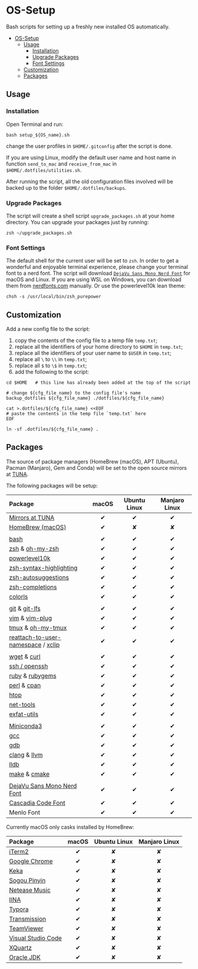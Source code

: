 # OS-Setup

Bash scripts for setting up a freshly new installed OS automatically.

- [OS-Setup](#os-setup)
    - [Usage](#usage)
        - [Installation](#installation)
        - [Upgrade Packages](#upgrade-packages)
        - [Font Settings](#font-settings)
    - [Customization](#customization)
    - [Packages](#packages)

## Usage

### Installation

Open Terminal and run:

```shell
bash setup_${OS_name}.sh
```

change the user profiles in `$HOME/.gitconfig` after the script is done.

If you are using Linux, modify the default user name and host name in function `send_to_mac` and `receive_from_mac` in `$HOME/.dotfiles/utilities.sh`.

After running the script, all the old configuration files involved will be backed up to the folder `$HOME/.dotfiles/backups`.

### Upgrade Packages

The script will create a shell script `upgrade_packages.sh` at your home directory. You can upgrade your packages just by running:

```shell
zsh ~/upgrade_packages.sh
```

### Font Settings

The default shell for the current user will be set to `zsh`. In order to get a wonderful and enjoyable terminal experience, please change your terminal font to a nerd font. The script will download [`DejaVu Sans Mono Nerd Font`](https://github.com/ryanoasis/nerd-fonts/blob/master/patched-fonts/DejaVuSansMono) for macOS and Linux. If you are using WSL on Windows, you can download them from [nerdfonts.com](https://www.nerdfonts.com) manually. Or use the powerlevel10k lean theme:

```shell
chsh -s /usr/local/bin/zsh_purepower
```

## Customization

Add a new config file to the script:

1. copy the contents of the config file to a temp file `temp.txt`;
2. replace all the identifiers of your home directory to `$HOME` in `temp.txt`;
3. replace all the identifiers of your user name to `$USER` in `temp.txt`;
4. replace all `\` to `\\` in `temp.txt`;
5. replace all `$` to `\$` in `temp.txt`;
6. add the following to the script:

```shell
cd $HOME   # this line has already been added at the top of the script

# change ${cfg_file_name} to the config file's name
backup_dotfiles ${cfg_file_name} ./dotfiles/${cfg_file_name}

cat >.dotfiles/${cfg_file_name} <<EOF
# paste the contents in the temp file `temp.txt` here
EOF

ln -sf .dotfiles/${cfg_file_name} .
```

## Packages

The source of package managers (HomeBrew (macOS), APT (Ubuntu), Pacman (Manjaro), Gem and Conda) will be set to the open source mirrors at [TUNA](https://mirrors.tuna.tsinghua.edu.cn).

The following packages will be setup:

| Package                                                                                                                          | macOS | Ubuntu Linux | Manjaro Linux |
| :------------------------------------------------------------------------------------------------------------------------------- | :---: | :----------: | :-----------: |
| [Mirrors at TUNA](https://mirrors.tuna.tsinghua.edu.cn)                                                                          |   ✔   |      ✔       |       ✔       |
| [HomeBrew (macOS)](https://brew.sh)                                                                                              |   ✔   |      ✘       |       ✘       |
|                                                                                                                                  |       |              |               |
| [bash](https://www.gnu.org/software/bash/)                                                                                       |   ✔   |      ✔       |       ✔       |
| [zsh](http://zsh.sourceforge.net) & [oh-my-zsh](https://ohmyz.sh)                                                                |   ✔   |      ✔       |       ✔       |
| [powerlevel10k](https://github.com/romkatv/powerlevel10k)                                                                        |   ✔   |      ✔       |       ✔       |
| [zsh-syntax-highlighting](https://github.com/zsh-users/zsh-syntax-highlighting)                                                  |   ✔   |      ✔       |       ✔       |
| [zsh-autosuggestions](https://github.com/zsh-users/zsh-autosuggestions)                                                          |   ✔   |      ✔       |       ✔       |
| [zsh-completions](https://github.com/zsh-users/zsh-completions)                                                                  |   ✔   |      ✔       |       ✔       |
| [colorls](https://github.com/athityakumar/colorls)                                                                               |   ✔   |      ✔       |       ✔       |
|                                                                                                                                  |       |              |               |
| [git](https://git-scm.com) & [git-lfs](https://git-lfs.github.com)                                                               |   ✔   |      ✔       |       ✔       |
| [vim](https://www.vim.org) & [vim-plug](https://github.com/junegunn/vim-plug)                                                    |   ✔   |      ✔       |       ✔       |
| [tmux](https://github.com/tmux/tmux/wiki) & [oh-my-tmux](https://github.com/gpakosz/.tmux)                                       |   ✔   |      ✔       |       ✔       |
| [reattach-to-user-namespace](https://github.com/ChrisJohnsen/tmux-MacOSX-pasteboard) / [xclip](https://github.com/astrand/xclip) |   ✔   |      ✔       |       ✔       |
|                                                                                                                                  |       |              |               |
| [wget](https://www.gnu.org/software/wget/) & [curl](https://curl.haxx.se)                                                        |   ✔   |      ✔       |       ✔       |
| [ssh / openssh](https://www.ssh.com/ssh/)                                                                                        |   ✔   |      ✔       |       ✔       |
| [ruby](https://www.ruby-lang.org/en/) & [rubygems](https://rubygems.org)                                                         |   ✔   |      ✔       |       ✔       |
| [perl](https://www.perl.org) & [cpan](https://www.cpan.org)                                                                      |   ✔   |      ✔       |       ✔       |
| [htop](https://hisham.hm/htop/)                                                                                                  |   ✔   |      ✔       |       ✔       |
| [net-tools](https://sourceforge.net/projects/net-tools/)                                                                         |   ✔   |      ✔       |       ✔       |
| [exfat-utils](https://pkgs.org/download/exfat-utils)                                                                             |   ✔   |      ✔       |       ✔       |
|                                                                                                                                  |       |              |               |
| [Miniconda3](https://docs.conda.io/en/latest/miniconda.html)                                                                     |   ✔   |      ✔       |       ✔       |
| [gcc](https://gcc.gnu.org)                                                                                                       |   ✔   |      ✔       |       ✔       |
| [gdb](https://www.gnu.org/software/gdb/)                                                                                         |   ✔   |      ✔       |       ✔       |
| [clang](https://clang.llvm.org) & [llvm](https://llvm.org)                                                                       |   ✔   |      ✔       |       ✔       |
| [lldb](http://lldb.llvm.org)                                                                                                     |   ✔   |      ✔       |       ✔       |
| [make](https://www.gnu.org/software/make/) & [cmake](https://cmake.org)                                                          |   ✔   |      ✔       |       ✔       |
|                                                                                                                                  |       |              |               |
| [DejaVu Sans Mono Nerd Font](https://github.com/ryanoasis/nerd-fonts/blob/master/patched-fonts/DejaVuSansMono)                   |   ✔   |      ✔       |       ✔       |
| [Cascadia Code Font](https://github.com/microsoft/cascadia-code)                                                                 |   ✔   |      ✔       |       ✔       |
| Menlo Font                                                                                                                       |   ✔   |      ✔       |       ✔       |

Currently macOS only casks installed by HomeBrew:

| Package                                                                           | macOS | Ubuntu Linux | Manjaro Linux |
| :-------------------------------------------------------------------------------- | :---: | :----------: | :-----------: |
| [iTerm2](https://iterm2.com)                                                      |   ✔   |      ✘       |       ✘       |
| [Google Chrome](https://www.google.com/chrome/index.html)                         |   ✔   |      ✘       |       ✘       |
| [Keka](https://www.keka.io)                                                       |   ✔   |      ✘       |       ✘       |
| [Sogou Pinyin](https://pinyin.sogou.com/mac/)                                     |   ✔   |      ✘       |       ✘       |
| [Netease Music](https://music.163.com)                                            |   ✔   |      ✘       |       ✘       |
| [IINA](https://iina.io)                                                           |   ✔   |      ✘       |       ✘       |
| [Typora](https://typora.io)                                                       |   ✔   |      ✘       |       ✘       |
| [Transmission](https://transmissionbt.com)                                        |   ✔   |      ✘       |       ✘       |
| [TeamViewer](https://www.teamviewer.com/en/)                                      |   ✔   |      ✘       |       ✘       |
| [Visual Studio Code](https://code.visualstudio.com)                               |   ✔   |      ✘       |       ✘       |
| [XQuartz](https://www.xquartz.org)                                                |   ✔   |      ✘       |       ✘       |
| [Oracle JDK](https://www.oracle.com/technetwork/java/javase/downloads/index.html) |   ✔   |      ✘       |       ✘       |
